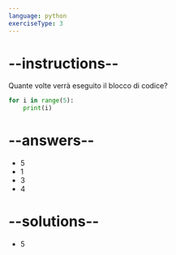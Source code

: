 ```yaml
---
language: python
exerciseType: 3
---
```


# --instructions--

Quante volte verrà eseguito il blocco di codice?
```python
for i in range(5):
	print(i)
```

# --answers--

- 5
- 1
- 3
- 4

# --solutions--

- 5
